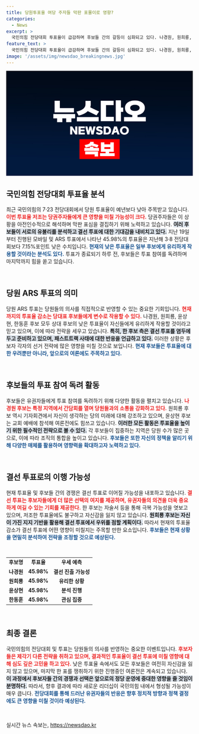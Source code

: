 ```yaml
---
title: 당원투표율 여당 주자들 막판 표몰이로 영향?
categories:
  - News
excerpt: >
  국민의힘 전당대회 투표율이 급감하며 후보들 간의 갈등이 심화되고 있다. 나경원, 원희룡, 윤상현 후보는 낮은 참여율이 한 후보에게 불리하다고 분석하면서 막판 표심 잡기에 혈안이 되어 있다. 긴장감 넘치는 마지막 순간!
feature_text: >
  국민의힘 전당대회 투표율이 급감하며 후보들 간의 갈등이 심화되고 있다. 나경원, 원희룡, 윤상현 후보는 낮은 참여율이 한 후보에게 불리하다고 분석하면서 막판 표심 잡기에 혈안이 되어 있다. 긴장감 넘치는 마지막 순간!
image: '/assets/img/newsdao_breakingnews.jpg'
---
```


<p><img src="/assets/img/newsdao_breakingnews.jpg" alt="flaretime 속보" /></p>

<h2 data-ke-size="size26">국민의힘 전당대회 투표율 분석</h2>

<p data-ke-size="size16">최근 국민의힘의 7·23 전당대회에서 당원 투표율이 예년보다 낮아 주목받고 있습니다. <b><span style="color: #ee2323;">이번 투표율 저조는 당권주자들에게 큰 영향을 미칠 가능성이 크다.</span></b> 당권주자들은 이 상황을 아전인수적으로 해석하며 막판 표심을 결집하기 위해 노력하고 있습니다. <b><span style="background-color: #21538527;">여러 후보들이 서로의 유불리를 분석하고 결선 투표에 대한 기대감을 내비치고 있다.</span></b> 지난 19일부터 진행된 모바일 및 ARS 투표에서 나타난 45.98%의 투표율은 지난해 3·8 전당대회보다 7.15%포인트 낮은 수치입니다. <b><span style="color: #1a5490;">현재의 낮은 투표율은 일부 후보에게 유리하게 작용할 것이라는 분석도 있다.</span></b> 투표가 종료되기 하루 전, 후보들은 투표 참여를 독려하며 마지막까지 힘을 쏟고 있습니다.</p>

<p data-ke-size="size16">&nbsp;</p>

<h2 data-ke-size="size26">당원 ARS 투표의 의미</h2>

<p data-ke-size="size16">당원 ARS 투표는 당원들의 의사를 직접적으로 반영할 수 있는 중요한 기회입니다. <b><span style="color: #ee2323;">현재까지의 투표율 감소는 당대표 후보들에게 변수로 작용할 수 있다.</span></b> 나경원, 원희룡, 윤상현, 한동훈 후보 모두 상대 후보의 낮은 투표율이 자신들에게 유리하게 작용할 것이라고 믿고 있으며, 이에 따라 전략을 세우고 있습니다. <b><span style="background-color: #21538527;">특히, 한 후보 측은 결선 투표를 염두에 두고 준비하고 있으며, 패스트트랙 사태에 대한 반응을 언급하고 있다.</span></b> 이러한 상황은 후보자 각자의 선거 전략에 많은 영향을 미칠 것으로 보입니다. <b><span style="color: #1a5490;">현재 후보들은 투표율에 대한 우려뿐만 아니라, 앞으로의 여론에도 주목하고 있다.</span></b></p>

<p data-ke-size="size16">&nbsp;</p>

<h2 data-ke-size="size26">후보들의 투표 참여 독려 활동</h2>

<p data-ke-size="size16">후보들은 유권자들에게 투표 참여를 독려하기 위해 다양한 활동을 펼치고 있습니다. <b><span style="color: #ee2323;">나경원 후보는 특정 지역에서 간담회를 열며 당원들과의 소통을 강화하고 있다.</span></b> 원희룡 후보 역시 기자회견에서 자신이 생각하는 당의 미래에 대해 강조하고 있으며, 윤상현 후보는 교회 예배에 참석해 여론전에도 힘쓰고 있습니다. <b><span style="background-color: #21538527;">이러한 모든 활동은 투표율을 높이기 위한 필수적인 전략으로 볼 수 있다.</span></b> 각 후보들이 집중하는 지역은 당원 수가 많은 곳으로, 이에 따라 조직의 통합을 높이고 있습니다. <b><span style="color: #1a5490;">후보들은 또한 자신의 정책을 알리기 위해 다양한 매체를 활용하며 영향력을 확대하고자 노력하고 있다.</span></b></p>

<p data-ke-size="size16">&nbsp;</p>

<h2 data-ke-size="size26">결선 투표로의 이행 가능성</h2>

<p data-ke-size="size16">현재 투표율 및 후보들 간의 경쟁은 결선 투표로 이어질 가능성을 내포하고 있습니다. <b><span style="color: #ee2323;">결선 투표는 후보자들에게 더 많은 선택의 여지를 제공하며, 유권자들의 의견을 더욱 중요하게 여길 수 있는 기회를 제공한다.</span></b> 한 후보는 자술서 등을 통해 극복 가능성을 엿보고 있으며, 저조한 투표율에도 불구하고 자신감을 잃지 않고 있습니다. <b><span style="background-color: #21538527;">원희룡 후보는 자신이 가진 지지 기반을 활용해 결선 투표에서 우위를 점할 계획이다.</span></b> 따라서 현재의 투표율 감소가 결선 투표에 어떤 영향이 미칠지는 주목할 만한 요소입니다. <b><span style="color: #1a5490;">후보들은 현재 상황을 면밀히 분석하여 전략을 조정할 것으로 예상된다.</span></b></p>

<p data-ke-size="size16">&nbsp;</p>

<table>
    <tr>
        <td style="text-align: center; height: 17px;"><b>후보명</b></td>
        <td style="text-align: center; height: 17px;"><b>투표율</b></td>
        <td style="text-align: center; height: 17px;"><b>우세 예측</b></td>
    </tr>
    <tr>
        <td style="text-align: center; height: 17px;"><b>나경원</b></td>
        <td style="text-align: center; height: 17px;"><b>45.98%</b></td>
        <td style="text-align: center; height: 17px;"><b>결선 진출 가능성</b></td>
    </tr>
    <tr>
        <td style="text-align: center; height: 17px;"><b>원희룡</b></td>
        <td style="text-align: center; height: 17px;"><b>45.98%</b></td>
        <td style="text-align: center; height: 17px;"><b>유리한 상황</b></td>
    </tr>
    <tr>
        <td style="text-align: center; height: 17px;"><b>윤상현</b></td>
        <td style="text-align: center; height: 17px;"><b>45.98%</b></td>
        <td style="text-align: center; height: 17px;"><b>분석 진행</b></td>
    </tr>
    <tr>
        <td style="text-align: center; height: 17px;"><b>한동훈</b></td>
        <td style="text-align: center; height: 17px;"><b>45.98%</b></td>
        <td style="text-align: center; height: 17px;"><b>관심 집중</b></td>
    </tr>
</table>

<p data-ke-size="size16">&nbsp;</p>

<h2 data-ke-size="size26">최종 결론</h2>

<p data-ke-size="size16">국민의힘의 전당대회 및 투표는 당원들의 의사를 반영하는 중요한 이벤트입니다. <b><span style="color: #ee2323;">후보자들은 제각기 다른 전략을 취하고 있으며, 결과적인 투표율이 결선 투표에 미칠 영향에 대해 심도 깊은 고민을 하고 있다.</span></b> 낮은 투표율 속에서도 모든 후보들은 여전히 자신감을 잃지 않고 있으며, 마지막 한 표를 쟁취하기 위한 진행중인 여론전은 계속되고 있습니다. <b><span style="background-color: #21538527;">이 과정에서 후보자들 간의 경쟁과 선택은 앞으로의 정당 운영에 중대한 영향을 줄 것임이 분명하다.</span></b> 따라서, 향후 결과에 따라 새로운 리더십이 국민의힘 내에서 형성될 가능성이 매우 큽니다. <b><span style="color: #1a5490;">전당대회를 통해 드러난 유권자들의 반응은 향후 정치적 방향과 정책 결정에도 큰 영향을 미칠 것이라 예상된다.</span></b></p>

<p data-ke-size="size16">&nbsp;</p>
실시간 뉴스 속보는, <a href="https://newsdao.kr" rel="dofollow">https://newsdao.kr</a>


